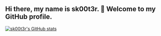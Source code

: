 ## Hi there, my name is sk00t3r. 👋 Welcome to my GitHub profile.

[![sk00t3r's GitHub stats](https://github-readme-stats.vercel.app/api?username=sk00t3r)](https://github.com/anuraghazra/github-readme-stats)

<!--
**sk00t3r/sk00t3r** is a ✨ _special_ ✨ repository because its `README.md` (this file) appears on your GitHub profile.

Here are some ideas to get you started:

- 🔭 I’m currently working on ...
- 🌱 I’m currently learning ...
- 👯 I’m looking to collaborate on ...
- 🤔 I’m looking for help with ...
- 💬 Ask me about ...
- 📫 How to reach me: ...
- 😄 Pronouns: ...
- ⚡ Fun fact: ...
-->
